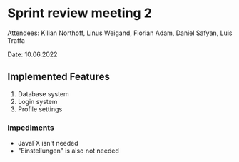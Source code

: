 # Sprint review meeting 2

Attendees: Kilian Northoff, Linus Weigand, Florian Adam, Daniel Safyan, Luis Traffa

Date: 10.06.2022


## Implemented Features

1. Database system
2. Login system
3. Profile settings

### Impediments
- JavaFX isn't needed
- "Einstellungen" is also not needed
